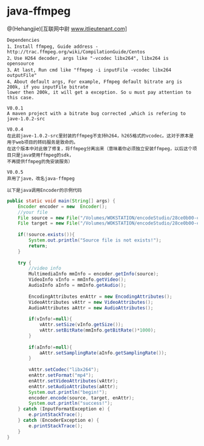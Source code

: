 # java-ffmpeg
@(Hehangjie)[互联网中尉 www.itlieutenant.com]

    Dependencies
    1、Install ffmpeg, Guide address - http://trac.ffmpeg.org/wiki/CompilationGuide/Centos
    2、Use H264 decoder, args like "-vcodec libx264", libx264 is opensource
    3、At last, Run cmd like "ffmpeg -i inputFile -vcodec libx264 outputFile"
    4、About default args, For example, Ffmpeg default bitrate arg is 200k, if you inputFile bitrate 
    lower then 200k, it will get a exception. So u must pay attention to this case.
    
    V0.0.1
    A maven project with a bitrate bug corrected ,which is refering to jave-1.0.2-src
    
    V0.0.4 
    在此前jave-1.0.2-src里封装的ffmpeg不支持h264，h265格式的vcodec。这对于原本是用于web项目的转码服务是致命的。
    在这个版本中对此做了修复，将ffmpeg分离出来（意味着你必须独立安装ffmpeg，以后这个项目只是java使用ffmpeg的sdk，
    不再提供ffmpeg的免安装服务）
    
    V0.0.5
    弃用了jave，改名java-ffmpeg
    
    以下是java调用Encoder的示例代码

```` java
public static void main(String[] args) {
	Encoder encoder = new  Encoder();
	//your file 
	File source = new File("/Volumes/WOKSTATION/encodeStudio/28ce0b00-c0be-4710-a893-ba6e45374c94.wmv");
	File target = new File("/Volumes/WOKSTATION/encodeStudio/28ce0b00-c0be-4710-a893-ba6e45374c94.mp4");
	
	if(!source.exists()){
		System.out.println("Source file is not exists!");
		return;
	}
	
	try {
		//video info
		MultimediaInfo mmInfo = encoder.getInfo(source);
		VideoInfo vInfo = mmInfo.getVideo();
		AudioInfo aInfo = mmInfo.getAudio();
		
		EncodingAttributes enAttr = new EncodingAttributes(); 
		VideoAttributes vAttr = new VideoAttributes();
		AudioAttributes aAttr = new AudioAttributes();
		
		if(vInfo!=null){
			vAttr.setSize(vInfo.getSize());
			vAttr.setBitRate(mmInfo.getBitRate()*1000);
		}
		
		if(aInfo!=null){
			aAttr.setSamplingRate(aInfo.getSamplingRate());
		}
		
		vAttr.setCodec("libx264");
		enAttr.setFormat("mp4");
		enAttr.setVideoAttributes(vAttr);
		enAttr.setAudioAttributes(aAttr);
		System.out.println("begin!");
		encoder.encode(source, target, enAttr);
		System.out.println("success!");
	} catch (InputFormatException e) {
		e.printStackTrace();
	} catch (EncoderException e) {
		e.printStackTrace();
	}
}
````
